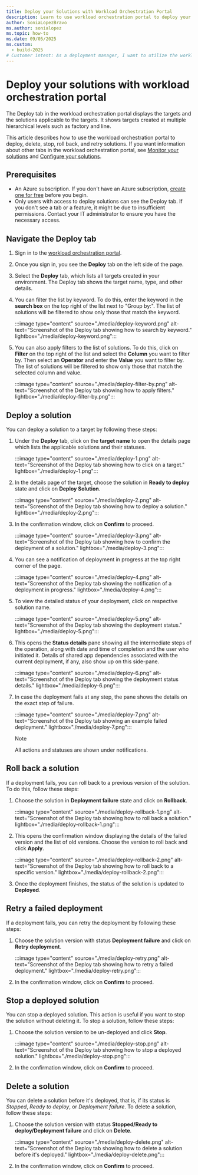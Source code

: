 ```yaml
---
title: Deploy your Solutions with Workload Orchestration Portal
description: Learn to use workload orchestration portal to deploy your applications, and also to delete, stop, roll back, and retry solutions.
author: SoniaLopezBravo
ms.author: sonialopez
ms.topic: how-to
ms.date: 09/05/2025
ms.custom:
  - build-2025
# Customer intent: As a deployment manager, I want to utilize the workload orchestration portal to deploy, manage, and troubleshoot application solutions, so that I can ensure seamless application operations within my environment.
---
```


# Deploy your solutions with workload orchestration portal

The Deploy tab in the workload orchestration portal displays the targets and the solutions applicable to the targets. It shows targets created at multiple hierarchical levels such as factory and line. 

This article describes how to use the workload orchestration portal to deploy, delete, stop, roll back, and retry solutions. If you want information about other tabs in the workload orchestration portal, see [Monitor your solutions](monitor.md) and [Configure your solutions](configure.md).


## Prerequisites

- An Azure subscription. If you don't have an Azure subscription, [create one for free](https://azure.microsoft.com/pricing/purchase-options/azure-account?cid=msft_learn) before you begin.
- Only users with access to deploy solutions can see the Deploy tab. If you don't see a tab or a feature, it might be due to insufficient permissions. Contact your IT administrator to ensure you have the necessary access.

## Navigate the Deploy tab

1. Sign in to the [workload orchestration portal](https://portal.digitaloperations.configmanager.azure.com/#/browse/overview).
1. Once you sign in, you see the **Deploy** tab on the left side of the page.
1. Select the **Deploy** tab, which lists all targets created in your environment. The Deploy tab shows the target name, type, and other details.
1. You can filter the list by keyword. To do this, enter the keyword in the **search box** on the top right of the list next to "Group by:". The list of solutions will be filtered to show only those that match the keyword.

    :::image type="content" source="./media/deploy-keyword.png" alt-text="Screenshot of the Deploy tab showing how to search by keyword." lightbox="./media/deploy-keyword.png":::

1. You can also apply filters to the list of solutions. To do this, click on **Filter** on the top right of the list and select the **Column** you want to filter by. Then select an **Operator** and enter the **Value** you want to filter by. The list of solutions will be filtered to show only those that match the selected column and value.

    :::image type="content" source="./media/deploy-filter-by.png" alt-text="Screenshot of the Deploy tab showing how to apply filters." lightbox="./media/deploy-filter-by.png":::

## Deploy a solution

You can deploy a solution to a target by following these steps:

1. Under the **Deploy** tab, click on the **target name** to open the details page which lists the applicable solutions and their statuses.

    :::image type="content" source="./media/deploy-1.png" alt-text="Screenshot of the Deploy tab showing how to click on a target." lightbox="./media/deploy-1.png":::

1. In the details page of the target, choose the solution in **Ready to deploy** state and click on **Deploy Solution**.

    :::image type="content" source="./media/deploy-2.png" alt-text="Screenshot of the Deploy tab showing how to deploy a solution." lightbox="./media/deploy-2.png":::

1. In the confirmation window, click on **Confirm** to proceed.

    :::image type="content" source="./media/deploy-3.png" alt-text="Screenshot of the Deploy tab showing how to confirm the deployment of a solution." lightbox="./media/deploy-3.png":::

1. You can see a notification of deployment in progress at the top right corner of the page. 

    :::image type="content" source="./media/deploy-4.png" alt-text="Screenshot of the Deploy tab showing the notification of a deployment in progress." lightbox="./media/deploy-4.png":::

1. To view the detailed status of your deployment, click on respective solution name.

    :::image type="content" source="./media/deploy-5.png" alt-text="Screenshot of the Deploy tab showing the deployment status." lightbox="./media/deploy-5.png":::

1. This opens the **Status details** pane showing all the intermediate steps of the operation, along with date and time of completion and the user who initiated it. Details of shared app dependencies associated with the current deployment, if any, also show up on this side-pane.

    :::image type="content" source="./media/deploy-6.png" alt-text="Screenshot of the Deploy tab showing the deployment status details." lightbox="./media/deploy-6.png":::

1. In case the deployment fails at any step, the pane shows the details on the exact step of failure.

    :::image type="content" source="./media/deploy-7.png" alt-text="Screenshot of the Deploy tab showing an example failed deployment." lightbox="./media/deploy-7.png":::

    > [!NOTE]
    > All actions and statuses are shown under notifications.

## Roll back a solution

If a deployment fails, you can roll back to a previous version of the solution. To do this, follow these steps:

1. Choose the solution in **Deployment failure** state and click on **Rollback**.

    :::image type="content" source="./media/deploy-rollback-1.png" alt-text="Screenshot of the Deploy tab showing how to roll back a solution." lightbox="./media/deploy-rollback-1.png":::

1. This opens the confirmation window displaying the details of the failed version and the list of old versions. Choose the version to roll back and click **Apply**.

    :::image type="content" source="./media/deploy-rollback-2.png" alt-text="Screenshot of the Deploy tab showing how to roll back to a specific version." lightbox="./media/deploy-rollback-2.png":::

1. Once the deployment finishes, the status of the solution is updated to **Deployed**.


## Retry a failed deployment

If a deployment fails, you can retry the deployment by following these steps:

1. Choose the solution version with status **Deployment failure** and click on **Retry deployment**.

    :::image type="content" source="./media/deploy-retry.png" alt-text="Screenshot of the Deploy tab showing how to retry a failed deployment." lightbox="./media/deploy-retry.png":::

1. In the confirmation window, click on **Confirm** to proceed.


## Stop a deployed solution

You can stop a deployed solution. This action is useful if you want to stop the solution without deleting it. To stop a solution, follow these steps:

1. Choose the solution version to be un-deployed and click **Stop**.

    :::image type="content" source="./media/deploy-stop.png" alt-text="Screenshot of the Deploy tab showing how to stop a deployed solution." lightbox="./media/deploy-stop.png":::

1. In the confirmation window, click on **Confirm** to proceed.

## Delete a solution

You can delete a solution before it's deployed, that is, if its status is *Stopped*, *Ready to deploy*, or *Deployment failure*. To delete a solution, follow these steps:

1. Choose the solution version with status **Stopped/Ready to deploy/Deployment failure** and click on **Delete**.

    :::image type="content" source="./media/deploy-delete.png" alt-text="Screenshot of the Deploy tab showing how to delete a solution before it's deployed." lightbox="./media/deploy-delete.png":::

1. In the confirmation window, click on **Confirm** to proceed.
